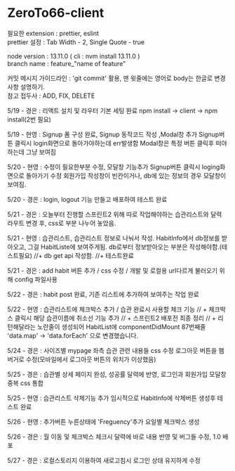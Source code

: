 # ZeroTo66-client

필요한 extension : prettier, eslint  
prettier 설정 : Tab Width - 2, Single Quote - true

node version : 13.11.0 ( cli : nvm install 13.11.0 )  
branch name : feature\_"name of feature"

커밋 메시지 가이드라인 : 'git commit' 활용, 맨 윗줄에는 영어로 body는 한글로 변경사항 설명하기.  
참고 접두사 : ADD, FIX, DELETE

5/19 - 경은 : 리액트 설치 및 라우터 기본 세팅 완료
npm install -> client -> npm install(2번 필요)

5/19 - 현영 : Signup 폼 구성 완료, Signup 동작코드 작성 ,Modal창 추가
Signup버튼 클릭시 login화면으로 돌아가야하는데 err발생함
Modal창은 특정 버튼 클릭후 떠야하는데 그냥 보여짐

5/20 - 현영 : 수정이 필요한부분 수정, 모달창 기능추가
Signup버튼 클릭시 loging화면으로 돌아가기 수정
회원가입 작성창이 빈칸이거나, db에 있는 정보의 경우 모달창이 보여짐.

5/20 - 경은 : login, logout 기능 만들고 배포하여 테스트 완료

5/21 - 경은 : 오늘부터 진행할 스프린트2 위해 따로 작업해야하는 습관리스트와 달력 라우트 변경 후,
css로 부분 나누어 놓았음.

5/21 - 현영 : 습관리스트, 습관리스트 정보로 나눠서 작성.
HabitInfo에서 db정보를 받아오고, 그걸 HabitListe에 보여주게됨.
db로부터 정보받아오는 부분은 작성해야함.(테스트필요)
//+ db get api 작성함.
//+ 테스트완료

5/21 - 경은 : add habit 버튼 추가 / css 수정 / 개발 및 로컬용 url다르게 불러오기 위해 config 파일사용

5/22 - 경은 : habit post 완료, 기존 리스트에 추가하여 보여주는 작업 완료

5/22 - 현영 : 습관리스트에 체크박스 추가 /
습관 완료시 사용할 체크 기능
// + 체크박스 클릭시 해당 습관이름에 취소선 기능 추가
// + 스프린트2 배포전 최종 정리
// + 리턴해달라는 노란줄이 생성되어 HabitList에 componentDidMount 87번째줄 'data.map' -> 'data.forEach' 으로 변경했습니다.

5/24 - 경은 : 사이즈별 mypage 좌측 습관 관련 내용들 css 수정
로그아웃 버튼을 햄버거로 수정(모바일에서 로그아웃 버튼의 위치가 이상했음)

5/25 - 경은 : 습관별 상세 페이지 완성, 성공률 달력에 반영,
로그인과 회원가입 모달창 중복 css 통합

5/25 - 현영 : 습관리스트 삭제기능 추가
임시적으로 HabitInfo에 삭제버튼 생성후 테스트 완료

5/26 - 현영 : 추가버튼 누른상태에 'Freguency'추가
요일별 체크박스 생성

5/26 - 경은 : 월 이동 및 체크박스 체크시 달력에 바로 내용 반영 및 버그들 수정, 1.0 배포

5/27 - 경은 : 로컬스토리지 이용하여 새로고침시 로그인 상태 유지하게 수정
